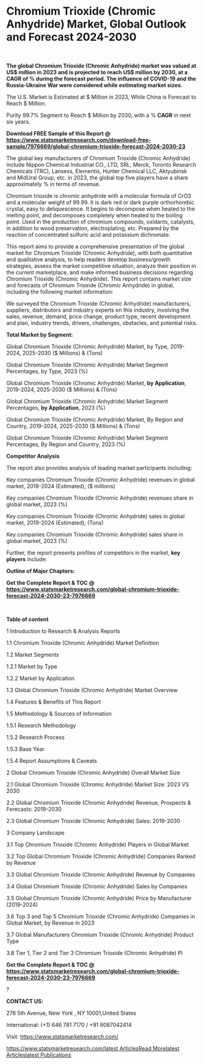<h1>Chromium Trioxide (Chromic Anhydride) Market, Global Outlook and Forecast 2024-2030</h1><br/><p><strong>The global Chromium Trioxide (Chromic Anhydride) market was valued at US$ million in 2023 and is projected to reach US$ million by 2030, at a <strong>CAGR</strong> of % during the forecast period. The influence of COVID-19 and the Russia-Ukraine War were considered while estimating market sizes.</strong></p>
 
 
 
 <p>The U.S. Market is Estimated at $ Million in 2023, While China is Forecast to Reach $ Million.</p>
 
 
 
 <p>Purity 99.7% Segment to Reach $ Million by 2030, with a % <strong>CAGR</strong> in next six years.</p>
 
 
 
 <p><strong>Download FREE Sample of this Report @ <a href="https://www.statsmarketresearch.com/download-free-sample/7976669/global-chromium-trioxide-forecast-2024-2030-23">https://www.statsmarketresearch.com/download-free-sample/7976669/global-chromium-trioxide-forecast-2024-2030-23</a></strong></p>
 
 
 
 <p>The global key manufacturers of Chromium Trioxide (Chromic Anhydride) include Nippon Chemical Industrial CO., LTD, SRL, Merck, Toronto Research Chemicals (TRC), Lanxess, Elementis, Hunter Chemical LLC, Aktyubinsk and MidUral Group, etc. in 2023, the global top five players have a share approximately % in terms of revenue.</p>
 
 
 
 <p>Chromium trioxide is chromic anhydride with a molecular formula of CrO3 and a molecular weight of 99.99. It is dark red or dark purple orthorhombic crystal, easy to deliquescence. It begins to decompose when heated to the melting point, and decomposes completely when heated to the boiling point. Used in the production of chromium compounds, oxidants, catalysts, in addition to wood preservation, electroplating, etc. Prepared by the reaction of concentrated sulfuric acid and potassium dichromate.</p>
 
 
 
 <p>This report aims to provide a comprehensive presentation of the global market for Chromium Trioxide (Chromic Anhydride), with both quantitative and qualitative analysis, to help readers develop business/growth strategies, assess the market competitive situation, analyze their position in the current marketplace, and make informed business decisions regarding Chromium Trioxide (Chromic Anhydride). This report contains market size and forecasts of Chromium Trioxide (Chromic Anhydride) in global, including the following market information:</p>
 
 
 
 <p>We surveyed the Chromium Trioxide (Chromic Anhydride) manufacturers, suppliers, distributors and industry experts on this industry, involving the sales, revenue, demand, price change, product type, recent development and plan, industry trends, drivers, challenges, obstacles, and potential risks.</p>
 
 
 
 <p><strong>Total Market by Segment:</strong></p>
 
 
 
 <p>Global Chromium Trioxide (Chromic Anhydride) Market, by Type, 2019-2024, 2025-2030 ($ Millions) & (Tons)</p>
 
 
 
 <p>Global Chromium Trioxide (Chromic Anhydride) Market Segment Percentages, by Type, 2023 (%)</p>
 
 
 
 <p>Global Chromium Trioxide (Chromic Anhydride) Market, <strong>by Application</strong>, 2019-2024, 2025-2030 ($ Millions) & (Tons)</p>
 
 
 
 <p>Global Chromium Trioxide (Chromic Anhydride) Market Segment Percentages, <strong>by Application</strong>, 2023 (%)</p>
 
 
 
 <p>Global Chromium Trioxide (Chromic Anhydride) Market, By Region and Country, 2019-2024, 2025-2030 ($ Millions) & (Tons)</p>
 
 
 
 <p>Global Chromium Trioxide (Chromic Anhydride) Market Segment Percentages, By Region and Country, 2023 (%)</p>
 
 
 
 <p><strong>Competitor Analysis</strong></p>
 
 
 
 <p>The report also provides analysis of leading market participants including:</p>
 
 
 
 <p>Key companies Chromium Trioxide (Chromic Anhydride) revenues in global market, 2019-2024 (Estimated), ($ millions)</p>
 
 
 
 <p>Key companies Chromium Trioxide (Chromic Anhydride) revenues share in global market, 2023 (%)</p>
 
 
 
 <p>Key companies Chromium Trioxide (Chromic Anhydride) sales in global market, 2019-2024 (Estimated), (Tons)</p>
 
 
 
 <p>Key companies Chromium Trioxide (Chromic Anhydride) sales share in global market, 2023 (%)</p>
 
 
 
 <p>Further, the report presents profiles of competitors in the market, <strong>key players</strong> include:</p>
 
 
 
 <p><strong>Outline of Major Chapters:</strong></p>
 
 
 
 <div><b>Get the Complete Report & TOC @ <a href="https://www.statsmarketresearch.com/global-chromium-trioxide-forecast-2024-2030-23-7976669">https://www.statsmarketresearch.com/global-chromium-trioxide-forecast-2024-2030-23-7976669</a></b></div>
 
 
 
 <p><br />
 
 <b>Table of content</b></p>
 
 
 
 <p>1 Introduction to Research & Analysis Reports<br />
 
 1.1 Chromium Trioxide (Chromic Anhydride) Market Definition<br />
 
 1.2 Market Segments<br />
 
 1.2.1 Market by Type<br />
 
 1.2.2 Market by Application<br />
 
 1.3 Global Chromium Trioxide (Chromic Anhydride) Market Overview<br />
 
 1.4 Features & Benefits of This Report<br />
 
 1.5 Methodology & Sources of Information<br />
 
 1.5.1 Research Methodology<br />
 
 1.5.2 Research Process<br />
 
 1.5.3 Base Year<br />
 
 1.5.4 Report Assumptions & Caveats<br />
 
 2 Global Chromium Trioxide (Chromic Anhydride) Overall Market Size<br />
 
 2.1 Global Chromium Trioxide (Chromic Anhydride) Market Size: 2023 VS 2030<br />
 
 2.2 Global Chromium Trioxide (Chromic Anhydride) Revenue, Prospects & Forecasts: 2019-2030<br />
 
 2.3 Global Chromium Trioxide (Chromic Anhydride) Sales: 2019-2030<br />
 
 3 Company Landscape<br />
 
 3.1 Top Chromium Trioxide (Chromic Anhydride) Players in Global Market<br />
 
 3.2 Top Global Chromium Trioxide (Chromic Anhydride) Companies Ranked by Revenue<br />
 
 3.3 Global Chromium Trioxide (Chromic Anhydride) Revenue by Companies<br />
 
 3.4 Global Chromium Trioxide (Chromic Anhydride) Sales by Companies<br />
 
 3.5 Global Chromium Trioxide (Chromic Anhydride) Price by Manufacturer (2019-2024)<br />
 
 3.6 Top 3 and Top 5 Chromium Trioxide (Chromic Anhydride) Companies in Global Market, by Revenue in 2023<br />
 
 3.7 Global Manufacturers Chromium Trioxide (Chromic Anhydride) Product Type<br />
 
 3.8 Tier 1, Tier 2 and Tier 3 Chromium Trioxide (Chromic Anhydride) Pl</p>
 
 
 
 <div><b>Get the Complete Report & TOC @ <a href="https://www.statsmarketresearch.com/global-chromium-trioxide-forecast-2024-2030-23-7976669">https://www.statsmarketresearch.com/global-chromium-trioxide-forecast-2024-2030-23-7976669</a></b></div>
 
 
 
 <p>? </p>
 
 
 
 <p><b>CONTACT US:</b><br />
 
 276 5th Avenue, New York , NY 10001,United States<br />
 
 International: (+1) 646 781 7170 / +91 8087042414<br />
 
 Visit: <a href="https://www.statsmarketresearch.com/">https://www.statsmarketresearch.com/</a><br />
 
 <a href="https://gyeongbokgung.com">https://www.statsmarketresearch.com/</a><a href="https://hallyeomaritime.com">latest Articles</a><a href="https://jingwansa.com">Read More</a><a href="https://nguoiviet.jp/">latest Articles</a><a href="https://www.intelmarketresearch.com/">latest Publications</a></p>